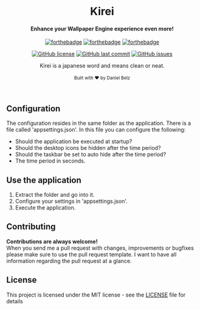 ﻿﻿﻿<h1 align="center">Kirei</h1><div align="center">

<h4 align="center">Enhance your Wallpaper Engine experience even more!</h4>

[![forthebadge](https://forthebadge.com/images/badges/made-with-c-sharp.svg)](https://forthebadge.com)
[![forthebadge](https://forthebadge.com/images/badges/built-with-love.svg)](https://forthebadge.com)
[![forthebadge](https://forthebadge.com/images/badges/you-didnt-ask-for-this.svg)](https://forthebadge.com)

[![GitHub license](https://img.shields.io/github/license/LegendaryB/Kirei.svg?longCache=true&style=flat-square)](https://github.com/LegendaryB/Kirei/blob/master/LICENSE)
[![GitHub last commit](https://img.shields.io/github/last-commit/LegendaryB/Kirei.svg?longCache=true&style=flat-square)](https://github.com/LegendaryB/Kirei)
[![GitHub issues](https://img.shields.io/github/issues/LegendaryB/Kirei.svg?longCache=true&style=flat-square)](https://github.com/LegendaryB/Kirei/issues)

Kirei is a japanese word and means clean or neat.
<br>
<br>
<sub>Built with ❤︎ by Daniel Belz</sub>
</div><br>

## Configuration
The configuration resides in the same folder as the application. There is a file called 'appsettings.json'. In this file you can configure the following:
* Should the application be executed at startup?
* Should the desktop icons be hidden after the time period?
* Should the taskbar be set to auto hide after the time period?
* The time period in seconds.

## Use the application
1. Extract the folder and go into it.
2. Configure your settings in 'appsettings.json'.
2. Execute the application.

## Contributing

__Contributions are always welcome!__  
When you send me a pull request with changes, improvements or bugfixes please make sure to use the pull request template. 
I want to have all information regarding the pull request at a glance.

## License

This project is licensed under the MIT license - see the [LICENSE](LICENSE) file for details
